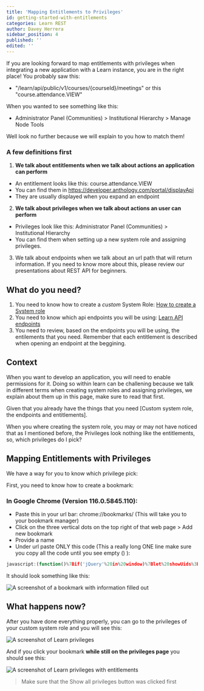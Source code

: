 ```yaml
---
title: 'Mapping Entitlements to Privileges'
id: getting-started-with-entitlements
categories: Learn REST
author: Davey Herrera
sidebar_position: 4
published: ''
edited: ''
---
```


If you are looking forward to map entitlements with privileges when integrating a new application with a Learn instance, you are in the right place! You probably saw this:

- "/learn/api/public/v1/courses/{courseId}/meetings" or this "course.attendance.VIEW"

When you wanted to see something like this:

- Administrator Panel (Communities) > Institutional Hierarchy > Manage Node Tools

Well look no further because we will explain to you how to match them!

### A few definitions first

1. **We talk about entitlements when we talk about actions an application can perform**

- An entitlement looks like this: course.attendance.VIEW
- You can find them in https://developer.anthology.com/portal/displayApi
- They are usually displayed when you expand an endpoint

2. **We talk about privileges when we talk about actions an user can perform**

- Privileges look like this: Administrator Panel (Communities) > Institutional Hierarchy
- You can find them when setting up a new system role and assigning privileges.

3. We talk about endpoints when we talk about an url path that will return information. If you need to know more about this, please review our presentations about REST API for beginners.

## What do you need?

1. You need to know how to create a _custom_ System Role: [How to create a System role](https://help.blackboard.com/Learn/Administrator/SaaS/User_Management/Roles_and_Privileges/System_Roles)
2. You need to know which api endpoints you will be using: [Learn API endpoints](https://developer.anthology.com/portal/displayApi)
3. You need to review, based on the endpoints you will be using, the entilements that you need. Remember that each entitlement is described when opening an endpoint at the beggining.

## Context

When you want to develop an application, you will need to enable permissions for it. Doing so within learn can be challening because we talk in different terms when creating system roles and assigning privileges, we explain about them up in this page, make sure to read that first.

Given that you already have the things that you need [Custom system role, the endpoints and entitlements].

When you where creating the system role, you may or may not have noticed that as I mentioned before, the Privileges look nothing like the entitlements, so, which privileges do I pick?

## Mapping Entitlements with Privileges

We have a way for you to know which privilege pick:

First, you need to know how to create a bookmark:

### In Google Chrome (Version 116.0.5845.110):

- Paste this in your url bar: chrome://bookmarks/ (This will take you to your bookmark manager)
- Click on the three vertical dots on the top right of that web page > Add new bookmark
- Provide a name
- Under url paste ONLY this code (This a really long ONE line make sure you copy all the code until you see empty () ):

```js
javascript:(function()%7Bif('jQuery'%20in%20window)%7Blet%20showUids%3D(jq)%3D%3E%7Bjq('tbody%23listContainer_databody%20%3E%20tr').each((i%2Ctr)%3D%3E%7B%20var%20val%20%3D%20jq('input%5Btype%3Dcheckbox%5D'%2C%20tr).prop('value')%3B%20jq('th'%2C%20tr).append('%3Cdiv%3E%3Ci%3E'%2Bval%2B'%3C%2Fi%3E%3C%2Fdiv%3E')%3B%20%7D)%7D%3Blet%20ws%3D%5B%5D%3Bws.push(window)%3Blet%20ifr%3DjQuery('iframe').prop('contentWindow')%3Bif(ifr)%7Bws.push(ifr)%3B%7Dws.forEach((w)%3D%3E%7BshowUids(w.jQuery)%3B%7D)%3B%7D%7D)()
```

It should look something like this:

![A screenshot of a bookmark with information filled out](/assets/img/mapping-entitlements-to-privileges-1.png)

## What happens now?

After you have done everything properly, you can go to the privileges of your custom system role and you will see this:

![A screenshot of Learn privileges](/assets/img/mapping-entitlements-to-privileges-2.png)

And if you click your bookmark **while still on the privileges page** you should see this:

![A screenshot of Learn privileges with entitlements](/assets/img/mapping-entitlements-to-privileges-3.png)

> Make sure that the Show all privileges button was clicked first
